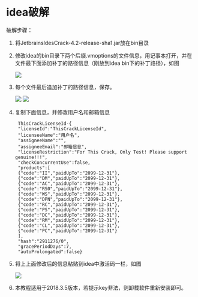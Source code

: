 # idea破解

破解步骤：

1. 将JetbrainsIdesCrack-4.2-release-sha1.jar放在bin目录
2. 修改idea的bin目录下两个后缀.vmoptions的文件信息，用记事本打开，并在文件最下面添加补丁的路径信息（刚放到idea  bin下的补丁路径），如图

    ![](https://github.com/tongdeyong/idea-tool/blob/master/%E7%A0%B4%E8%A7%A3%E5%B7%A5%E5%85%B7/pictrue/1.png)
3. 每个文件最后追加补丁的路径信息，保存。

    ![](https://github.com/tongdeyong/idea-tool/blob/master/%E7%A0%B4%E8%A7%A3%E5%B7%A5%E5%85%B7/pictrue/2.png)
    ![](https://github.com/tongdeyong/idea-tool/blob/master/%E7%A0%B4%E8%A7%A3%E5%B7%A5%E5%85%B7/pictrue/3.png)
4. 复制下面信息，并修改用户名和邮箱信息
 
        ThisCrackLicenseId-{
        "licenseId":"ThisCrackLicenseId",
        "licenseeName":"用户名",
        "assigneeName":"",
        "assigneeEmail":"邮箱信息",
        "licenseRestriction":"For This Crack, Only Test! Please support genuine!!!",
        "checkConcurrentUse":false,
        "products":[
        {"code":"II","paidUpTo":"2099-12-31"},
        {"code":"DM","paidUpTo":"2099-12-31"},
        {"code":"AC","paidUpTo":"2099-12-31"},
        {"code":"RS0","paidUpTo":"2099-12-31"},
        {"code":"WS","paidUpTo":"2099-12-31"},
        {"code":"DPN","paidUpTo":"2099-12-31"},
        {"code":"RC","paidUpTo":"2099-12-31"},
        {"code":"PS","paidUpTo":"2099-12-31"},
        {"code":"DC","paidUpTo":"2099-12-31"},
        {"code":"RM","paidUpTo":"2099-12-31"},
        {"code":"CL","paidUpTo":"2099-12-31"},
        {"code":"PC","paidUpTo":"2099-12-31"}
        ],
        "hash":"2911276/0",
        "gracePeriodDays":7,
        "autoProlongated":false}

5. 将上上面修改后的信息粘贴到idea中激活码一栏，如图

      ![](https://github.com/tongdeyong/idea-tool/blob/master/%E7%A0%B4%E8%A7%A3%E5%B7%A5%E5%85%B7/pictrue/4.png)
      
6. 本教程适用于2018.3.5版本，若提示key非法，则卸载软件重新安装即可。
